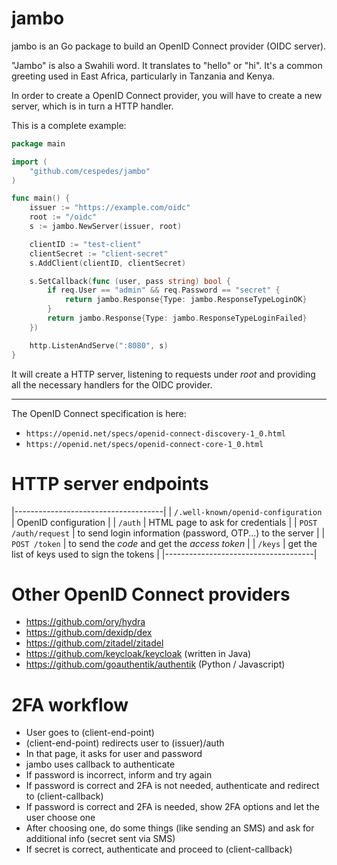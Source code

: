 # jambo

jambo is an Go package to build an OpenID Connect provider (OIDC server).

"Jambo" is also a Swahili word.  It translates to "hello" or "hi".
It's a common greeting used in East Africa, particularly
in Tanzania and Kenya.

In order to create a OpenID Connect provider,
you will have to create a new server, which is
in turn a HTTP handler.

This is a complete example:

```go
package main

import (
	"github.com/cespedes/jambo"
)

func main() {
	issuer := "https://example.com/oidc"
	root := "/oidc"
	s := jambo.NewServer(issuer, root)

	clientID := "test-client"
	clientSecret := "client-secret"
	s.AddClient(clientID, clientSecret)

	s.SetCallback(func (user, pass string) bool {
		if req.User == "admin" && req.Password == "secret" {
			return jambo.Response{Type: jambo.ResponseTypeLoginOK}
		}
		return jambo.Response{Type: jambo.ResponseTypeLoginFailed}
	})

	http.ListenAndServe(":8080", s)
}
```

It will create a HTTP server, listening to requests under _root_
and providing all the necessary handlers for the OIDC provider.

---

The OpenID Connect specification is here:

- `https://openid.net/specs/openid-connect-discovery-1_0.html`
- `https://openid.net/specs/openid-connect-core-1_0.html`

# HTTP server endpoints

|-------------------------------------|
| `/.well-known/openid-configuration` | OpenID configuration                                       |
| `/auth`                             | HTML page to ask for credentials                           |
| `POST /auth/request`                | to send login information (password, OTP...) to the server |
| `POST /token`                       | to send the _code_ and get the _access token_              |
| `/keys`                             | get the list of keys used to sign the tokens               |
|-------------------------------------|

# Other OpenID Connect providers

- https://github.com/ory/hydra
- https://github.com/dexidp/dex
- https://github.com/zitadel/zitadel
- https://github.com/keycloak/keycloak (written in Java)
- https://github.com/goauthentik/authentik (Python / Javascript)

# 2FA workflow

- User goes to (client-end-point)
- (client-end-point) redirects user to (issuer)/auth
- In that page, it asks for user and password
- jambo uses callback to authenticate
- If password is incorrect, inform and try again
- If password is correct and 2FA is not needed, authenticate and redirect to (client-callback)
- If password is correct and 2FA is needed, show 2FA options and let the user choose one
- After choosing one, do some things (like sending an SMS)
  and ask for additional info (secret sent via SMS)
- If secret is correct, authenticate and proceed to (client-callback)
